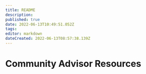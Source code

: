 ```yaml
---
title: README
description: 
published: true
date: 2022-06-13T10:49:51.052Z
tags: 
editor: markdown
dateCreated: 2022-06-13T08:57:38.139Z
---
```




# Community Advisor Resources

<style>
.theme-default-content:not(.custom){
    max-width:1280px;
}
.resourceCard{
    flex-basis:30%; margin-bottom:1rem
}
</style>
<div style="display:flex; flex-direction:row; flex-wrap:wrap; justify-content:space-evenly; align-content:space-around">
<ResourceCard
    class="resourceCard"
    headerColor="#001D9D"
    title="Reviewing the reviews Process"
    subtitle="Community - GDocs"
    url="https://docs.google.com/document/d/1BRpRMaf-uLwwPFsgVYI8mpsDiSyidxZeBJ14QqmDKQc/edit"
    linkText="Go to Page"
    text="This is a technical update tracker for the Cardano (ADA) project. It aggregates commits within the last 7 days from all branches  of Cardano development-related repos using local git mirrors. The same content can also be acquired from GitHub's web interface." />

<ResourceCard
    class="resourceCard"
    headerColor="#0088CC"
    title="CA Guide"
    subtitle="Official - Project Catalyst"
    url="/en/community-advisor/guide.html"
    target="_self"
    linkText="Go to Page"
    text="Information for Community Advisors (CA). " />

<ResourceCard
    class="resourceCard"
    headerColor="#0088CC"
    title="Project Catalyst Community Advisors"
    subtitle="Official - Discord"
    url="https://discord.gg/uPv97TvGvC"
    linkText="Go to Page"
    text="This discord server holds the intention of providing  Virtual-Breakout-Rooms for your discussions about the Cardano Catalyst Project,  and more specifically about the Proposals. " />

<ResourceCard
    class="resourceCard"
    headerColor="#0088CC"
    title="CA Telegram Channel"
    subtitle="t.me/CatalystCommunityAdvisors"
    url="https://t.me/CatalystCommunityAdvisors"
    target="_self"
    linkText="Go to Page"
    text="Telegram channel to discuss and network with new and exisiting Community Advisors (CAs). " />
    
<ResourceCard
    class="resourceCard"
    headerColor="#8FD14F"
    title="Community Advisor Guidelines"
    subtitle="Community"
    url="/en/community-advisor/community_advisor_guides.html"
    target="_self"
    linkText="Go to Page"
    text="Community made Community Advisor guides. " />

<ResourceCard
    class="resourceCard"
    headerColor="#8FD14F"
    title="Community Advisor Tool"
    subtitle=""
    url="https://cardanocataly.st/ca-tool/#/"
    target="_blank"
    linkText="Go to Page"
    text="A community built and maintained tool to make Community Advisor work less time consuming (work in progress)" />

<ResourceCard
    class="resourceCard"
    headerColor="#8FD14F"
    title="Veteran Community Advisor Tool"
    subtitle=""
    url="https://cardanocataly.st/vca-tool/#/"
    target="_blank"
    linkText="Go to Page"
    text="A community built and maintained tool to make Veteran Community Advisor work less time consuming (work in progress)" />

</div>


